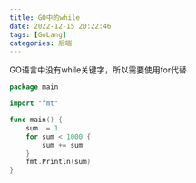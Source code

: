 ```yaml
---
title: GO中的while
date: 2022-12-15 20:22:46
tags: [GoLang]
categories: 后端
---
```


GO语言中没有while关键字，所以需要使用for代替
```go
package main

import "fmt"

func main() {
	sum := 1
	for sum < 1000 {
		sum += sum
	}
	fmt.Println(sum)
}

```
